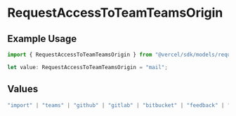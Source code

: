 # RequestAccessToTeamTeamsOrigin

## Example Usage

```typescript
import { RequestAccessToTeamTeamsOrigin } from "@vercel/sdk/models/requestaccesstoteamop.js";

let value: RequestAccessToTeamTeamsOrigin = "mail";
```

## Values

```typescript
"import" | "teams" | "github" | "gitlab" | "bitbucket" | "feedback" | "organization-teams" | "mail" | "link" | "saml" | "dsync"
```